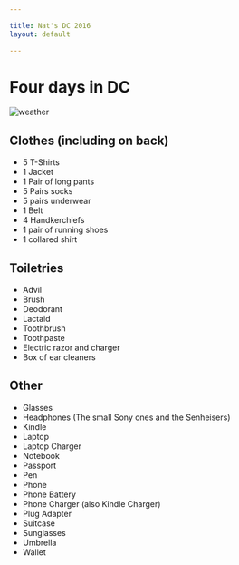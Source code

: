 ```yaml
---

title: Nat's DC 2016
layout: default

---
```


# Four days in DC

![weather](http://cl.natw.me/gHuY/d)

## Clothes (including on back)

 * 5 T-Shirts
 * 1 Jacket
 * 1 Pair of long pants
 * 5 Pairs socks
 * 5 pairs underwear
 * 1 Belt
 * 4 Handkerchiefs
 * 1 pair of running shoes
 * 1 collared shirt

## Toiletries

 * Advil
 * Brush
 * Deodorant
 * Lactaid
 * Toothbrush
 * Toothpaste
 * Electric razor and charger
 * Box of ear cleaners

## Other

 * Glasses
 * Headphones (The small Sony ones and the Senheisers)
 * Kindle
 * Laptop
 * Laptop Charger
 * Notebook
 * Passport
 * Pen
 * Phone
 * Phone Battery
 * Phone Charger (also Kindle Charger)
 * Plug Adapter
 * Suitcase
 * Sunglasses
 * Umbrella
 * Wallet
